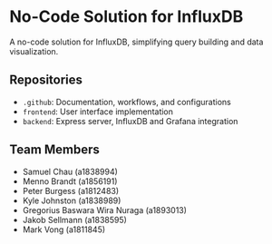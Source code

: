 # No-Code Solution for InfluxDB

A no-code solution for InfluxDB, simplifying query building and data visualization.

## Repositories

- `.github`: Documentation, workflows, and configurations
- `frontend`: User interface implementation
- `backend`: Express server, InfluxDB and Grafana integration

## Team Members

- Samuel Chau (a1838994)
- Menno Brandt (a1856191)
- Peter Burgess (a1812483)
- Kyle Johnston (a1838989)
- Gregorius Baswara Wira Nuraga (a1893013)
- Jakob Sellmann (a1838595)
- Mark Vong (a1811845)
